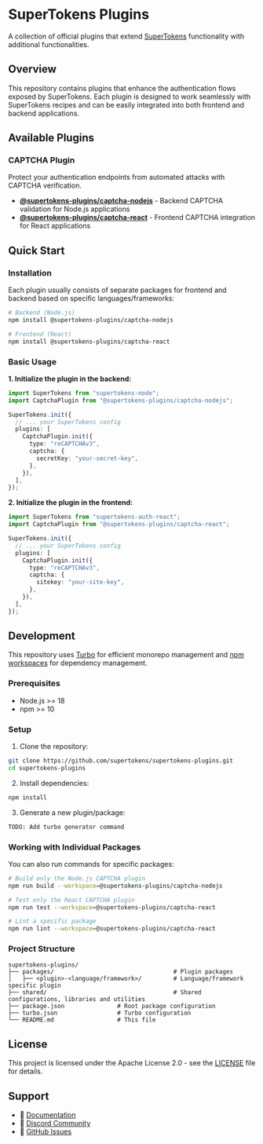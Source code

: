 # SuperTokens Plugins

A collection of official plugins that extend [SuperTokens](https://supertokens.com) functionality with additional functionalities.

## Overview

This repository contains plugins that enhance the authentication flows exposed by SuperTokens.
Each plugin is designed to work seamlessly with SuperTokens recipes and can be easily integrated into both frontend and backend applications.

## Available Plugins

### CAPTCHA Plugin

Protect your authentication endpoints from automated attacks with CAPTCHA verification.

- **[@supertokens-plugins/captcha-nodejs](./packages/captcha-nodejs)** - Backend CAPTCHA validation for Node.js applications
- **[@supertokens-plugins/captcha-react](./packages/captcha-react)** - Frontend CAPTCHA integration for React applications

## Quick Start

### Installation

Each plugin usually consists of separate packages for frontend and backend based on specific languages/frameworks:

```bash
# Backend (Node.js)
npm install @supertokens-plugins/captcha-nodejs

# Frontend (React)
npm install @supertokens-plugins/captcha-react
```

### Basic Usage

**1. Initialize the plugin in the backend:**

```typescript
import SuperTokens from "supertokens-node";
import CaptchaPlugin from "@supertokens-plugins/captcha-nodejs";

SuperTokens.init({
  // ... your SuperTokens config
  plugins: [
    CaptchaPlugin.init({
      type: "reCAPTCHAv3",
      captcha: {
        secretKey: "your-secret-key",
      },
    }),
  ],
});
```

**2. Initialize the plugin in the frontend:**

```typescript
import SuperTokens from "supertokens-auth-react";
import CaptchaPlugin from "@supertokens-plugins/captcha-react";

SuperTokens.init({
  // ... your SuperTokens config
  plugins: [
    CaptchaPlugin.init({
      type: "reCAPTCHAv3",
      captcha: {
        sitekey: "your-site-key",
      },
    }),
  ],
});
```

## Development

This repository uses [Turbo](https://turbo.build) for efficient monorepo management and [npm workspaces](https://docs.npmjs.com/cli/v7/using-npm/workspaces) for dependency management.

### Prerequisites

- Node.js >= 18
- npm >= 10

### Setup

1. Clone the repository:

```bash
git clone https://github.com/supertokens/supertokens-plugins.git
cd supertokens-plugins
```

2. Install dependencies:

```bash
npm install
```

3. Generate a new plugin/package:

```bash
TODO: Add turbo generator command
```

### Working with Individual Packages

You can also run commands for specific packages:

```bash
# Build only the Node.js CAPTCHA plugin
npm run build --workspace=@supertokens-plugins/captcha-nodejs

# Test only the React CAPTCHA plugin
npm run test --workspace=@supertokens-plugins/captcha-react

# Lint a specific package
npm run lint --workspace=@supertokens-plugins/captcha-react
```

### Project Structure

```
supertokens-plugins/
├── packages/                                  # Plugin packages
│   ├── <plugin>-<language/framework>/         # Language/framework specific plugin
├── shared/                                    # Shared configurations, libraries and utilities
├── package.json               # Root package configuration
├── turbo.json                 # Turbo configuration
└── README.md                  # This file
```

## License

This project is licensed under the Apache License 2.0 - see the [LICENSE](LICENSE) file for details.

## Support

- 📖 [Documentation](https://supertokens.com/docs)
- 💬 [Discord Community](https://supertokens.com/discord)
- 🐛 [GitHub Issues](https://github.com/supertokens/supertokens-plugins/issues)
